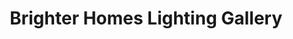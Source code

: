 ---
title: "Brighter Homes Lighting Gallery"
url: /eugene/brighter-homes-lighting-gallery/
shop: lamps
---